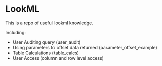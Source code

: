# LookML
This is a repo of useful lookml knowledge.

Including:

- User Auditing query (user_audit)
- Using parameters to offset data returned (parameter_offset_example)
- Table Calculations (table_calcs)
- User Access (column and row level access)
